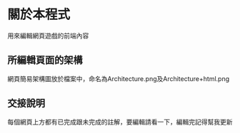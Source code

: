# 關於本程式
用來編輯網頁遊戲的前端內容

## 所編輯頁面的架構
網頁簡易架構圖放於檔案中，命名為Architecture.png及Architecture+html.png

## 交接說明
每個網頁上方都有已完成跟未完成的註解，要編輯請看一下，編輯完記得幫我更新
